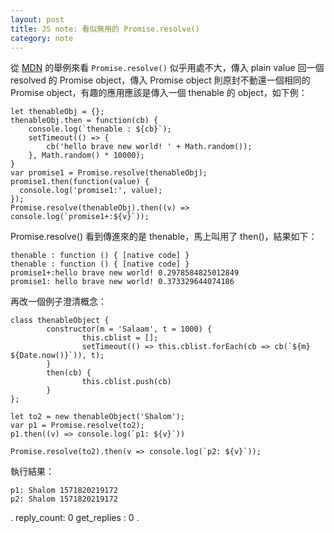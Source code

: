 ```yaml
---
layout: post
title: JS note: 看似無用的 Promise.resolve()
category: note
---
```

從 [MDN](https://developer.mozilla.org/en-US/docs/Web/JavaScript/Reference/Global_Objects/Array) 的舉例來看 `Promise.resolve()` 似乎用處不大，傳入 plain value 回一個 resolved 的 Promise object，傳入 Promise object 則原封不動還一個相同的 Promise object，有趣的應用應該是傳入一個 thenable 的 object，如下例：

```
let thenableObj = {};
thenableObj.then = function(cb) {
    console.log(`thenable : ${cb}`);
    setTimeout(() => {
        cb('hello brave new world! ' + Math.random());
    }, Math.random() * 10000);
}
var promise1 = Promise.resolve(thenableObj);
promise1.then(function(value) {
  console.log('promise1:', value);
});
Promise.resolve(thenableObj).then((v) => console.log(`promise1+:${v}`));
```

Promise.resolve() 看到傳進來的是 thenable，馬上叫用了 then()，結果如下：

```
thenable : function () { [native code] }
thenable : function () { [native code] }
promise1+:hello brave new world! 0.2978584825012849
promise1: hello brave new world! 0.373329644074186
```

再改一個例子澄清概念：

```
class thenableObject {
        constructor(m = 'Salaam', t = 1000) {
                this.cblist = [];
                setTimeout(() => this.cblist.forEach(cb => cb(`${m} ${Date.now()}`)), t);
        }
        then(cb) {
                this.cblist.push(cb)
        }
};

let to2 = new thenableObject('Shalom');
var p1 = Promise.resolve(to2);
p1.then((v) => console.log(`p1: ${v}`))

Promise.resolve(to2).then(v => console.log(`p2: ${v}`));
```

執行結果：

```
p1: Shalom 1571820219172
p2: Shalom 1571820219172
```
.
reply_count: 0
get_replies : 0
.
